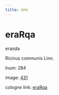 ```yaml
---
title: एरण्ड
---
```


# eraRqa

eraṇḍa  <div n="P" />Ricinus communis Linn.

lnum: 284

image: [431](https://www.sanskrit-lexicon.uni-koeln.de/scans/csl-apidev/servepdf.php?dict=snp&page=431)

cologne link: [eraRqa](https://sanskrit-lexicon.uni-koeln.de/scans/csl-apidev/getword.php?dict=snp&key=eraRqa)

